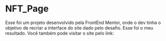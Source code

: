 # NFT_Page
Esse foi um projeto desenvolvido pela FrontEnd Mentor, onde o dev tinha o objetivo de recriar a interface do site dado pelo desafio. Esse foi o meu resultado. Você também pode visitar o site pelo link:

